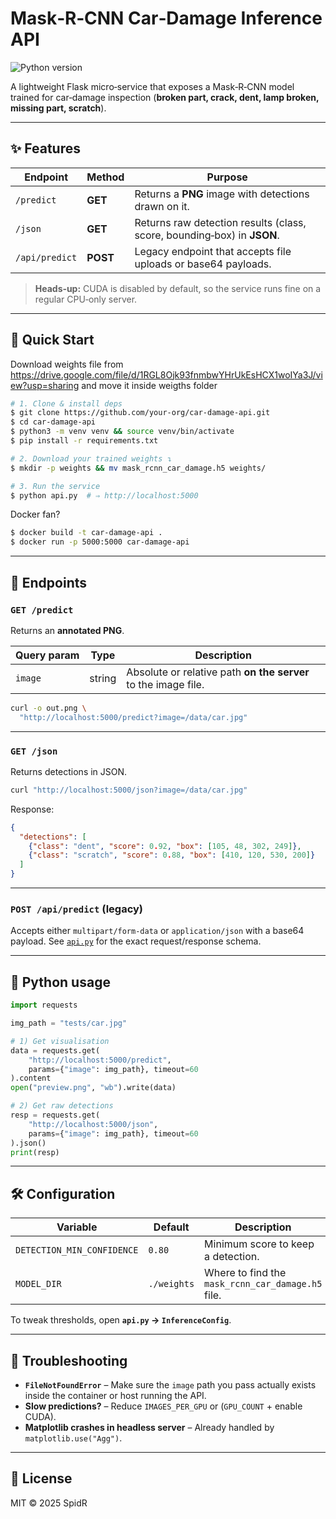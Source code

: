 # Mask‑R‑CNN Car‑Damage Inference API

![Python version](https://img.shields.io/badge/python-3.6+-blue)

A lightweight Flask micro‑service that exposes a Mask‑R‑CNN model trained for car‑damage inspection (**broken part, crack, dent, lamp broken, missing part, scratch**).

---

## ✨ Features

| Endpoint       | Method   | Purpose                                                                 |
| -------------- | -------- | ----------------------------------------------------------------------- |
| `/predict`     | **GET**  | Returns a **PNG** image with detections drawn on it.                    |
| `/json`        | **GET**  | Returns raw detection results (class, score, bounding‑box) in **JSON**. |
| `/api/predict` | **POST** | Legacy endpoint that accepts file uploads or base64 payloads.           |

> **Heads‑up:** CUDA is disabled by default, so the service runs fine on a regular CPU‑only server.

---

## 🚀 Quick Start
Download weights file from https://drive.google.com/file/d/1RGL8Ojk93fnmbwYHrUkEsHCX1woIYa3J/view?usp=sharing and move it inside weigths folder
```bash
# 1. Clone & install deps
$ git clone https://github.com/your‑org/car‑damage‑api.git
$ cd car‑damage‑api
$ python3 -m venv venv && source venv/bin/activate
$ pip install -r requirements.txt

# 2. Download your trained weights ↴
$ mkdir -p weights && mv mask_rcnn_car_damage.h5 weights/

# 3. Run the service
$ python api.py  # ⇒ http://localhost:5000
```

Docker fan?

```bash
$ docker build -t car-damage-api .
$ docker run -p 5000:5000 car-damage-api
```

---

## 📑 Endpoints

### `GET /predict`

Returns an **annotated PNG**.

| Query param | Type   | Description                                                    |
| ----------- | ------ | -------------------------------------------------------------- |
| `image`     | string | Absolute or relative path **on the server** to the image file. |

```bash
curl -o out.png \
  "http://localhost:5000/predict?image=/data/car.jpg"
```

---

### `GET /json`

Returns detections in JSON.

```bash
curl "http://localhost:5000/json?image=/data/car.jpg"
```

Response:

```json
{
  "detections": [
    {"class": "dent", "score": 0.92, "box": [105, 48, 302, 249]},
    {"class": "scratch", "score": 0.88, "box": [410, 120, 530, 200]}
  ]
}
```

---

### `POST /api/predict` (legacy)

Accepts either `multipart/form‑data` or `application/json` with a base64 payload.
See [`api.py`](api.py) for the exact request/response schema.

---

## 🐍 Python usage

```python
import requests

img_path = "tests/car.jpg"

# 1) Get visualisation
data = requests.get(
    "http://localhost:5000/predict",
    params={"image": img_path}, timeout=60
).content
open("preview.png", "wb").write(data)

# 2) Get raw detections
resp = requests.get(
    "http://localhost:5000/json",
    params={"image": img_path}, timeout=60
).json()
print(resp)
```

---

## 🛠  Configuration

| Variable                   | Default     | Description                                       |
| -------------------------- | ----------- | ------------------------------------------------- |
| `DETECTION_MIN_CONFIDENCE` | `0.80`      | Minimum score to keep a detection.                |
| `MODEL_DIR`                | `./weights` | Where to find the `mask_rcnn_car_damage.h5` file. |

To tweak thresholds, open **`api.py` → `InferenceConfig`**.

---

## 🤕 Troubleshooting

* **`FileNotFoundError`** – Make sure the `image` path you pass actually exists inside the container or host running the API.
* **Slow predictions?** – Reduce `IMAGES_PER_GPU` or (`GPU_COUNT` + enable CUDA).
* **Matplotlib crashes in headless server** – Already handled by `matplotlib.use("Agg")`.

---

## 📝 License

MIT © 2025 SpidR




